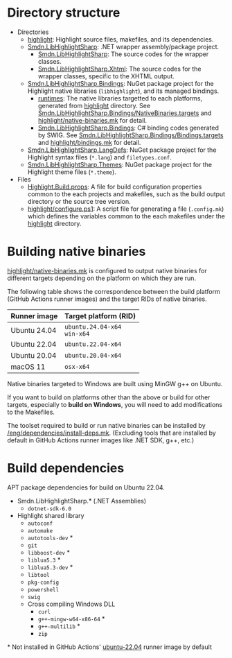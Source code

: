 # Directory structure
- Directories
  - [highlight](./highlight/): Highlight source files, makefiles, and its dependencies.
  - [Smdn.LibHighlightSharp](./Smdn.LibHighlightSharp/): .NET wrapper assembly/package project.
    - [Smdn.LibHighlightSharp](./Smdn.LibHighlightSharp/Smdn.LibHighlightSharp/): The source codes for the wrapper classes.
    - [Smdn.LibHighlightSharp.Xhtml](./Smdn.LibHighlightSharp/Smdn.LibHighlightSharp.Xhtml/): The source codes for the wrapper classes, specific to the XHTML output.
  - [Smdn.LibHighlightSharp.Bindings](./Smdn.LibHighlightSharp.Bindings/): NuGet package project for the Highlight native libraries (`libhighlight`), and its managed bindings.
    - [runtimes](./Smdn.LibHighlightSharp.Bindings/runtimes/): The native libraries targetted to each platforms, generated from [highlight](./highlight/) directory. See [Smdn.LibHighlightSharp.Bindings/NativeBinaries.targets](./Smdn.LibHighlightSharp.Bindings/NativeBinaries.targets) and [highlight/native-binaries.mk](./highlight/native-binaries.mk) for detail.
    - [Smdn.LibHighlightSharp.Bindings](./Smdn.LibHighlightSharp.Bindings/Smdn.LibHighlightSharp.Bindings/): C# binding codes generated by SWIG. See [Smdn.LibHighlightSharp.Bindings/Bindings.targets](./Smdn.LibHighlightSharp.Bindings/Bindings.targets) and [highlight/bindings.mk](./highlight/bindings.mk) for detail.
  - [Smdn.LibHighlightSharp.LangDefs](./Smdn.LibHighlightSharp.LangDefs/): NuGet package project for the Highlight syntax files (`*.lang`) and `filetypes.conf`.
  - [Smdn.LibHighlightSharp.Themes](./Smdn.LibHighlightSharp.Themes/): NuGet package project for the Highlight theme files (`*.theme`).
- Files
  - [Highlight.Build.props](./Highlight.Build.props): A file for build configuration properties common to the each projects and makefiles, such as the build output directory or the source tree version.
  - [highlight/configure.ps1](./highlight/configure.ps1): A script file for generating a file (`.config.mk`) which defines the variables common to the each makefiles under the [highlight](./highlight/) directory.

# Building native binaries
[highlight/native-binaries.mk](./highlight/native-binaries.mk) is configured to output native binaries for different targets depending on the platform on which they are run.

The following table shows the correspondence between the build platform (GitHub Actions runner images) and the target RIDs of native binaries.

|Runner image|Target platform (RID)|
|-|-|
|Ubuntu 24.04|`ubuntu.24.04-x64`<br/>`win-x64`|
|Ubuntu 22.04|`ubuntu.22.04-x64`|
|Ubuntu 20.04|`ubuntu.20.04-x64`|
|macOS 11|`osx-x64`|

Native binaries targeted to Windows are built using MinGW g++ on Ubuntu.

If you want to build on platforms other than the above or build for other targets, especially to **build on Windows**, you will need to add modifications to the Makefiles.

The toolset required to build or run native binaries can be installed by [/eng/dependencies/install-deps.mk](../eng/dependencies/install-deps.mk). (Excluding tools that are installed by default in GitHub Actions runner images like .NET SDK, g++, etc.)

# Build dependencies
APT package dependencies for build on Ubuntu 22.04.

- Smdn.LibHighlightSharp.* (.NET Assemblies)
  - `dotnet-sdk-6.0`
- Highlight shared library
  - `autoconf`
  - `automake`
  - `autotools-dev` *
  - `git`
  - `libboost-dev` *
  - `liblua5.3` *
  - `liblua5.3-dev` *
  - `libtool`
  - `pkg-config`
  - `powershell`
  - `swig`
  - Cross compiling Windows DLL
    - `curl`
    - `g++-mingw-w64-x86-64` *
    - `g++-multilib` *
    - `zip`

\* Not installed in GitHub Actions' [ubuntu-22.04](https://github.com/actions/runner-images/blob/main/images/linux/Ubuntu2204-Readme.md) runner image by default

